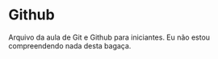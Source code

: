 # Github
Arquivo da aula de Git e Github para iniciantes.
Eu não estou compreendendo nada desta bagaça.
